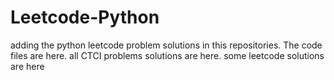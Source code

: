 # Leetcode-Python
adding the python leetcode problem solutions in this repositories. 
The code files are here.
all CTCI problems solutions are here.
some leetcode solutions are here












































































































































































































































































































































































































































































































































































































































































































































